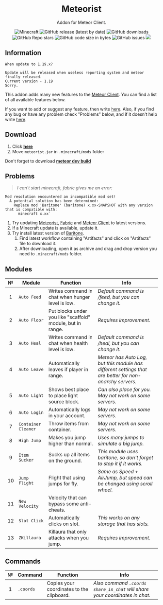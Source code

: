 <div align="center">
  <h1>Meteorist</h1>
  <p>Addon for Meteor Client.</p>
  <img alt="Minecraft" src="https://img.shields.io/badge/Minecraft-1.19-blue">
  <img alt="GitHub release (latest by date)" src="https://img.shields.io/github/v/release/Zgoly/Meteorist?color=green&logo=checkmarx&logoColor=white">
  <img alt="GitHub downloads" src="https://img.shields.io/github/downloads/Zgoly/Meteorist/total?color=purple&logo=github">
  <img alt="GitHub Repo stars" src="https://img.shields.io/github/stars/zgoly/meteorist?color=gold">
  <img alt="GitHub code size in bytes" src="https://img.shields.io/github/languages/code-size/zgoly/meteorist?style=flat">
  <img alt="GitHub issues" src="https://img.shields.io/github/issues/zgoly/meteorist?style=flat">
  <img src="https://img.shields.io/badge/Tacos-Tasty-blue">
</div>

## Information
```
When update to 1.19.x?

Update will be released when useless reporting system and meteor finally released.
Current version - 1.19
Sorry.
```

This addon adds many new features to the [Meteor Client](https://meteorclient.com/). You can find a list of all available features below.

If you want to add or suggest any feature, then write [here](https://github.com/Zgoly/Meteorist/issues/new?assignees=&labels=enhancement&template=feature_request.yml&title=%5BSuggestion%5D+). Also, if you find any bug or have any problem check "Problems" below, and if it doesn't help write [here](https://github.com/Zgoly/Meteorist/issues/new?assignees=&labels=bug&template=bug.yml&title=%5BBug%5D+).

## Download
1. Click **[here](https://github.com/zgoly/meteorist/releases/latest/download/meteorist.jar)**
2. Move `meteorist.jar` in `.minecraft/mods` folder

Don't forget to download **[meteor dev build](https://meteorclient.com/download?devBuild=latest)**

## Problems
>*I can't start minecraft, fabric gives me an error:*
```
Mod resolution encountered an incompatible mod set!
  A potential solution has been determined:
    Replace mod 'Baritone' (baritone) x.xx-SNAPSHOT with any version that is compatible with:
      minecraft x.xx`
```
1. Try updating [Meteorist](https://github.com/zgoly/meteorist/releases/latest/download/meteorist.jar), [Fabric](https://fabricmc.net/use/installer) and [Meteor Client](https://meteorclient.com/download?devBuild=latest) to latest versions.
2. If a Minecraft update is available, update it.
3. Try install latest version of [Baritone](https://github.com/cabaletta/baritone/actions).
    1. Find latest workflow containing "Artifacts" and click on "Artifacts" file to download it.
    2. After downloading, open it as archive and drag and drop version you need to `.minecraft/mods` folder.

## Modules
|№|Module|Function|Info|
|:----:|--|--|--|
|1|`Auto Feed`|Writes command in chat when hunger level is low.|*Default command is /feed, but you can change it.*|
|2|`Auto Floor`|Put blocks under you like "scaffold" module, but in range.|*Requires improvement.*|
|3|`Auto Heal`|Writes command in chat when health level is low.|*Default command is /heal, but you can change it.*|
|4|`Auto Leave`|Automatically leaves if player in range.|*Meteor has Auto Log, but this module has different settings that are better for non-anarchy servers.*|
|5|`Auto Light`|Shows best place to place light source block.|*Can also place for you. May not work on some servers.*|
|6|`Auto Login`|Automatically logs in your account.|*May not work on some servers.*|
|7|`Container Cleaner`|Throw items from container.|*May not work on some servers.*|
|8|`High Jump`|Makes you jump higher than normal.|*Uses many jumps to simulate a big jump.*|
|9|`Item Sucker`|Sucks up all items on the ground.|*This module uses baritone, so don't forget to stop it if it works.*|
|10|`Jump Flight`|Flight that using jumps for fly.|*Same as Speed + AirJump, but speed can be changed using scroll wheel.*|
|11|`New Velocity`|Velocity that can bypass some anti-cheats.||
|12|`Slot Click`|Automatically clicks on slot.|*This works on any storage that has slots.*|
|13|`ZKillaura`|Killaura that only attacks when you jump.|*Requires improvement.*|

## Commands
|№|Command|Function|Info|
|:----:|--|--|--|
|1|`.coords`|Copies your coordinates to the clipboard.|*Also command `.coords share_in_chat` will share your coordinates in chat.*|
